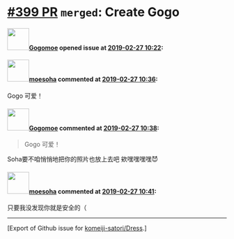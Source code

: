 # [\#399 PR](https://github.com/komeiji-satori/Dress/pull/399) `merged`: Create Gogo

#### <img src="https://avatars.githubusercontent.com/u/12986936?u=3740370677ed04697a2b97cf4f83447caa8d980b&v=4" width="50">[Gogomoe](https://github.com/Gogomoe) opened issue at [2019-02-27 10:22](https://github.com/komeiji-satori/Dress/pull/399):



#### <img src="https://avatars.githubusercontent.com/u/5895757?v=4" width="50">[moesoha](https://github.com/moesoha) commented at [2019-02-27 10:36](https://github.com/komeiji-satori/Dress/pull/399#issuecomment-467811872):

Gogo 可爱！

#### <img src="https://avatars.githubusercontent.com/u/12986936?u=3740370677ed04697a2b97cf4f83447caa8d980b&v=4" width="50">[Gogomoe](https://github.com/Gogomoe) commented at [2019-02-27 10:38](https://github.com/komeiji-satori/Dress/pull/399#issuecomment-467812332):

> Gogo 可爱！

Soha要不咱悄悄地把你的照片也放上去吧
欸嘿嘿嘿嘿😈

#### <img src="https://avatars.githubusercontent.com/u/5895757?v=4" width="50">[moesoha](https://github.com/moesoha) commented at [2019-02-27 10:41](https://github.com/komeiji-satori/Dress/pull/399#issuecomment-467813190):

只要我没发现你就是安全的（


-------------------------------------------------------------------------------



[Export of Github issue for [komeiji-satori/Dress](https://github.com/komeiji-satori/Dress).]
